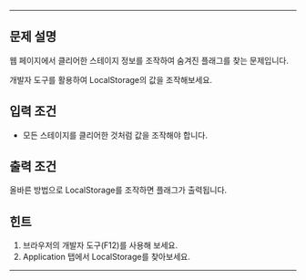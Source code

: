 ---

## 문제 설명
웹 페이지에서 클리어한 스테이지 정보를 조작하여 숨겨진 플래그를 찾는 문제입니다.

개발자 도구를 활용하여 LocalStorage의 값을 조작해보세요.

## 입력 조건
- 모든 스테이지를 클리어한 것처럼 값을 조작해야 합니다.

## 출력 조건
올바른 방법으로 LocalStorage를 조작하면 플래그가 출력됩니다.

## 힌트
1. 브라우저의 개발자 도구(F12)를 사용해 보세요.
2. Application 탭에서 LocalStorage를 찾아보세요.

---
